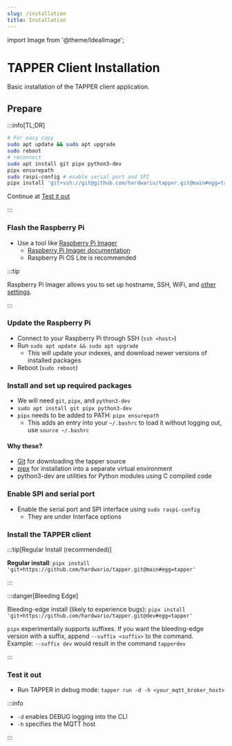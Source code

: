 ```yaml
---
slug: /installation
title: Installation
---
```


import Image from '@theme/IdealImage';

# TAPPER Client Installation

Basic installation of the TAPPER client application.

## Prepare

:::info[TL;DR]

```bash
# For easy copy
sudo apt update && sudo apt upgrade
sudo reboot
# reconnect
sudo apt install git pipx python3-dev
pipx ensurepath
sudo raspi-config # enable serial port and SPI
pipx install 'git+ssh://git@github.com/hardwario/tapper.git@main#egg=tapper' # stable
```

Continue at [Test it out](#test-it-out)

:::

### Flash the Raspberry Pi

- Use a tool like [Raspberry Pi Imager](https://github.com/raspberrypi/rpi-imager)
  - [Raspberry Pi Imager documentation](https://www.raspberrypi.com/documentation/computers/getting-started.html#raspberry-pi-imager)
  - Raspberry Pi OS Lite is recommended

:::tip

Raspberry Pi Imager allows you to set up hostname, SSH, WiFi, and [other settings](https://www.raspberrypi.com/documentation/computers/getting-started.html#advanced-options).

:::

### Update the Raspberry Pi

- Connect to your Raspberry Pi through SSH (`ssh <host>`)
- Run `sudo apt update && sudo apt upgrade`
  - This will update your indexes, and download newer versions of installed packages
- Reboot (`sudo reboot`)

### Install and set up required packages

- We will need `git`, `pipx`, and `python3-dev`
- `sudo apt install git pipx python3-dev`
- `pipx` needs to be added to PATH: `pipx ensurepath`
  - This adds an entry into your `~/.bashrc` to load it without logging out, use `source ~/.bashrc`

#### Why these?

- [Git](https://en.wikipedia.org/wiki/Git) for downloading the tapper source
- [pipx](https://pipx.pypa.io/stable/) for installation into a separate virtual environment
- python3-dev are utilities for Python modules using C compiled code

### Enable SPI and serial port

- Enable the serial port and SPI interface using `sudo raspi-config`
  - They are under Interface options

### Install the TAPPER client

:::tip[Regular Install (recommended)]

**Regular install**: `pipx install 'git+https://github.com/hardwario/tapper.git@main#egg=tapper'`

:::

:::danger[Bleeding Edge]

Bleeding-edge install (likely to experience bugs): `pipx install 'git+https://github.com/hardwario/tapper.git@dev#egg=tapper'`

`pipx` experimentally supports suffixes. If you want the bleeding-edge version with a suffix, append `--suffix <suffix>` to the command.  
Example: `--suffix dev` would result in the command `tapperdev`

:::

### Test it out

- Run TAPPER in debug mode: `tapper run -d -h <your_mqtt_broker_host>`

:::info

- `-d` enables DEBUG logging into the CLI
- `-h` specifies the MQTT host

:::
